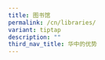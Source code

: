 ```yaml
---
title: 图书馆
permalink: /cn/libraries/
variant: tiptap
description: ""
third_nav_title: 华中的优势
---
```

<p></p>